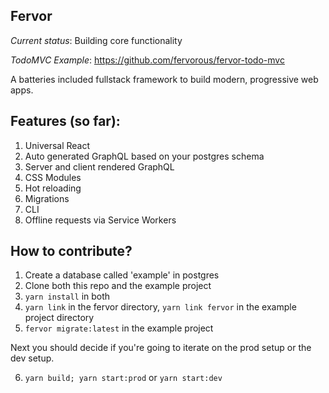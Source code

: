 Fervor
----

*Current status*: Building core functionality

*TodoMVC Example*: https://github.com/fervorous/fervor-todo-mvc

A batteries included fullstack framework to build modern, progressive web apps.

Features (so far):
----

1. Universal React
2. Auto generated GraphQL based on your postgres schema
3. Server and client rendered GraphQL
4. CSS Modules
5. Hot reloading
6. Migrations
7. CLI
8. Offline requests via Service Workers

How to contribute?
---

1. Create a database called 'example' in postgres
2. Clone both this repo and the example project
3. `yarn install` in both
4. `yarn link` in the fervor directory, `yarn link fervor` in the example project directory
5. `fervor migrate:latest` in the example project

Next you should decide if you're going to iterate on the prod setup or the dev setup.

6. `yarn build; yarn start:prod` or `yarn start:dev`
